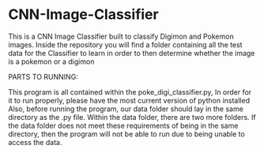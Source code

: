 # CNN-Image-Classifier
This is a CNN Image Classifier built to classify Digimon and Pokemon images. Inside the repository you will find a folder containing all the test data for the Classifier to learn in order to then determine whether the image is a pokemon or a digimon

PARTS TO RUNNING:

This program is all contained within the poke_digi_classifier.py, In order for it to run properly, please have the most current version of python installed Also, before running the program, our data folder should lay in the same directory as the .py file. Within the data folder, there are two more folders. If the data folder does not meet these requirements of being in the same directory, then the program will not be able to run due to being unable to access the data.
